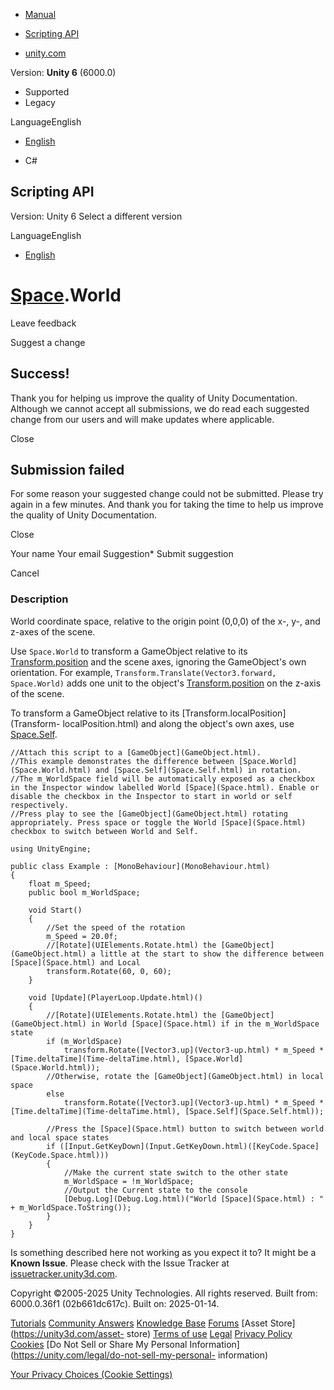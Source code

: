 [ ]()

  * [Manual](../Manual/index.html)
  * [Scripting API](../ScriptReference/index.html)

  * [unity.com](https://unity.com/)

Version: **Unity 6** (6000.0)

  * Supported
  * Legacy

LanguageEnglish

  * [English]()

  * C#

[ ](https://docs.unity3d.com)

## Scripting API

Version: Unity 6 Select a different version

LanguageEnglish

  * [English]()

#  [Space](Space.html).World

Leave feedback

Suggest a change

## Success!

Thank you for helping us improve the quality of Unity Documentation. Although
we cannot accept all submissions, we do read each suggested change from our
users and will make updates where applicable.

Close

## Submission failed

For some reason your suggested change could not be submitted. Please <a>try
again</a> in a few minutes. And thank you for taking the time to help us
improve the quality of Unity Documentation.

Close

Your name Your email Suggestion* Submit suggestion

Cancel

[ ]()

### Description

World coordinate space, relative to the origin point (0,0,0) of the x-, y-,
and z-axes of the scene.

Use `Space.World` to transform a GameObject relative to its
[Transform.position](Transform-position.html) and the scene axes, ignoring the
GameObject's own orientation. For example,
`Transform.Translate(Vector3.forward, Space.World)` adds one unit to the
object's [Transform.position](Transform-position.html) on the z-axis of the
scene.  
  
To transform a GameObject relative to its [Transform.localPosition](Transform-
localPosition.html) and along the object's own axes, use
[Space.Self](Space.Self.html).

    
    
    //Attach this script to a [GameObject](GameObject.html).
    //This example demonstrates the difference between [Space.World](Space.World.html) and [Space.Self](Space.Self.html) in rotation.
    //The m_WorldSpace field will be automatically exposed as a checkbox in the Inspector window labelled World [Space](Space.html). Enable or disable the checkbox in the Inspector to start in world or self respectively.
    //Press play to see the [GameObject](GameObject.html) rotating appropriately. Press space or toggle the World [Space](Space.html) checkbox to switch between World and Self.  
      
    using UnityEngine;  
      
    public class Example : [MonoBehaviour](MonoBehaviour.html)
    {
        float m_Speed;
        public bool m_WorldSpace;  
      
        void Start()
        {
            //Set the speed of the rotation
            m_Speed = 20.0f;
            //[Rotate](UIElements.Rotate.html) the [GameObject](GameObject.html) a little at the start to show the difference between [Space](Space.html) and Local
            transform.Rotate(60, 0, 60);
        }  
      
        void [Update](PlayerLoop.Update.html)()
        {
            //[Rotate](UIElements.Rotate.html) the [GameObject](GameObject.html) in World [Space](Space.html) if in the m_WorldSpace state
            if (m_WorldSpace)
                transform.Rotate([Vector3.up](Vector3-up.html) * m_Speed * [Time.deltaTime](Time-deltaTime.html), [Space.World](Space.World.html));
            //Otherwise, rotate the [GameObject](GameObject.html) in local space
            else
                transform.Rotate([Vector3.up](Vector3-up.html) * m_Speed * [Time.deltaTime](Time-deltaTime.html), [Space.Self](Space.Self.html));  
      
            //Press the [Space](Space.html) button to switch between world and local space states
            if ([Input.GetKeyDown](Input.GetKeyDown.html)([KeyCode.Space](KeyCode.Space.html)))
            {
                //Make the current state switch to the other state
                m_WorldSpace = !m_WorldSpace;
                //Output the Current state to the console
                [Debug.Log](Debug.Log.html)("World [Space](Space.html) : " + m_WorldSpace.ToString());
            }
        }
    }
    

Is something described here not working as you expect it to? It might be a
**Known Issue**. Please check with the Issue Tracker at
[issuetracker.unity3d.com](https://issuetracker.unity3d.com).

Copyright ©2005-2025 Unity Technologies. All rights reserved. Built from:
6000.0.36f1 (02b661dc617c). Built on: 2025-01-14.

[Tutorials](https://unity3d.com/learn) [Community
Answers](https://answers.unity3d.com) [Knowledge
Base](https://support.unity3d.com/hc/en-us)
[Forums](https://forum.unity3d.com) [Asset Store](https://unity3d.com/asset-
store) [Terms of use](https://docs.unity3d.com/Manual/TermsOfUse.html)
[Legal](https://unity.com/legal) [Privacy
Policy](https://unity.com/legal/privacy-policy)
[Cookies](https://unity.com/legal/cookie-policy) [Do Not Sell or Share My
Personal Information](https://unity.com/legal/do-not-sell-my-personal-
information)

[Your Privacy Choices (Cookie Settings)](javascript:void\(0\);)

